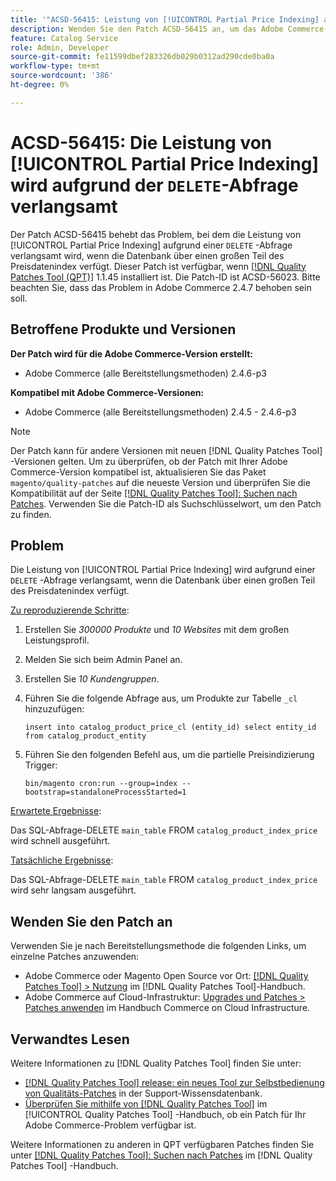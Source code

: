 ```yaml
---
title: '"ACSD-56415: Leistung von [!UICONTROL Partial Price Indexing] aufgrund der Abfrage "DELETE" verlangsamt.'
description: Wenden Sie den Patch ACSD-56415 an, um das Adobe Commerce-Problem zu beheben, bei dem die Performance von [!UICONTROL Partial Price Indexing] aufgrund einer "DELETE"-Abfrage verlangsamt wird, wenn die Datenbank über viele partielle Preisdaten zu indizieren hat.
feature: Catalog Service
role: Admin, Developer
source-git-commit: fe11599dbef283326db029b0312ad290cde0ba0a
workflow-type: tm+mt
source-wordcount: '386'
ht-degree: 0%

---
```


# ACSD-56415: Die Leistung von [!UICONTROL Partial Price Indexing] wird aufgrund der `DELETE`-Abfrage verlangsamt

Der Patch ACSD-56415 behebt das Problem, bei dem die Leistung von [!UICONTROL Partial Price Indexing] aufgrund einer `DELETE` -Abfrage verlangsamt wird, wenn die Datenbank über einen großen Teil des Preisdatenindex verfügt. Dieser Patch ist verfügbar, wenn [[!DNL Quality Patches Tool (QPT)]](https://experienceleague.adobe.com/en/docs/commerce-knowledge-base/kb/announcements/commerce-announcements/magento-quality-patches-released-new-tool-to-self-serve-quality-patches) 1.1.45 installiert ist. Die Patch-ID ist ACSD-56023. Bitte beachten Sie, dass das Problem in Adobe Commerce 2.4.7 behoben sein soll.

## Betroffene Produkte und Versionen

**Der Patch wird für die Adobe Commerce-Version erstellt:**

* Adobe Commerce (alle Bereitstellungsmethoden) 2.4.6-p3

**Kompatibel mit Adobe Commerce-Versionen:**

* Adobe Commerce (alle Bereitstellungsmethoden) 2.4.5 - 2.4.6-p3

>[!NOTE]
>
>Der Patch kann für andere Versionen mit neuen [!DNL Quality Patches Tool] -Versionen gelten. Um zu überprüfen, ob der Patch mit Ihrer Adobe Commerce-Version kompatibel ist, aktualisieren Sie das Paket `magento/quality-patches` auf die neueste Version und überprüfen Sie die Kompatibilität auf der Seite [[!DNL Quality Patches Tool]: Suchen nach Patches](https://experienceleague.adobe.com/tools/commerce-quality-patches/index.html). Verwenden Sie die Patch-ID als Suchschlüsselwort, um den Patch zu finden.

## Problem

Die Leistung von [!UICONTROL Partial Price Indexing] wird aufgrund einer `DELETE` -Abfrage verlangsamt, wenn die Datenbank über einen großen Teil des Preisdatenindex verfügt.

<u>Zu reproduzierende Schritte</u>:

1. Erstellen Sie *300000 Produkte* und *10 Websites* mit dem großen Leistungsprofil.
1. Melden Sie sich beim Admin Panel an.
1. Erstellen Sie *10 Kundengruppen*.
1. Führen Sie die folgende Abfrage aus, um Produkte zur Tabelle `_cl` hinzuzufügen:

   ``
    insert into catalog_product_price_cl (entity_id) select entity_id from catalog_product_entity
 ``

1. Führen Sie den folgenden Befehl aus, um die partielle Preisindizierung Trigger:

   ``
    bin/magento cron:run --group=index --bootstrap=standaloneProcessStarted=1
 ``

<u>Erwartete Ergebnisse</u>:

Das SQL-Abfrage-DELETE `main_table` FROM `catalog_product_index_price` wird schnell ausgeführt.

<u>Tatsächliche Ergebnisse</u>:

Das SQL-Abfrage-DELETE `main_table` FROM `catalog_product_index_price` wird sehr langsam ausgeführt.

## Wenden Sie den Patch an

Verwenden Sie je nach Bereitstellungsmethode die folgenden Links, um einzelne Patches anzuwenden:

* Adobe Commerce oder Magento Open Source vor Ort: [[!DNL Quality Patches Tool] > Nutzung](/help/tools/quality-patches-tool/usage.md) im [!DNL Quality Patches Tool]-Handbuch.
* Adobe Commerce auf Cloud-Infrastruktur: [Upgrades und Patches > Patches anwenden](https://experienceleague.adobe.com/docs/commerce-cloud-service/user-guide/develop/upgrade/apply-patches.html) im Handbuch Commerce on Cloud Infrastructure.

## Verwandtes Lesen

Weitere Informationen zu [!DNL Quality Patches Tool] finden Sie unter:

* [[!DNL Quality Patches Tool] release: ein neues Tool zur Selbstbedienung von Qualitäts-Patches](https://experienceleague.adobe.com/en/docs/commerce-knowledge-base/kb/announcements/commerce-announcements/magento-quality-patches-released-new-tool-to-self-serve-quality-patches) in der Support-Wissensdatenbank.
* [Überprüfen Sie mithilfe von  [!DNL Quality Patches Tool]](/help/tools/quality-patches-tool/patches-available-in-qpt/check-patch-for-magento-issue-with-magento-quality-patches.md) im [!UICONTROL Quality Patches Tool] -Handbuch, ob ein Patch für Ihr Adobe Commerce-Problem verfügbar ist.


Weitere Informationen zu anderen in QPT verfügbaren Patches finden Sie unter [[!DNL Quality Patches Tool]: Suchen nach Patches](https://experienceleague.adobe.com/tools/commerce-quality-patches/index.html) im [!DNL Quality Patches Tool] -Handbuch.
